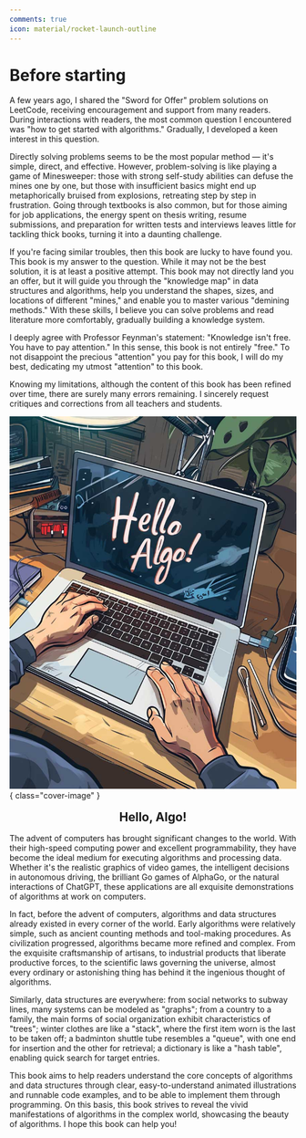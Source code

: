 ```yaml
---
comments: true
icon: material/rocket-launch-outline
---
```


# Before starting

A few years ago, I shared the "Sword for Offer" problem solutions on LeetCode, receiving encouragement and support from many readers. During interactions with readers, the most common question I encountered was "how to get started with algorithms." Gradually, I developed a keen interest in this question.

Directly solving problems seems to be the most popular method — it's simple, direct, and effective. However, problem-solving is like playing a game of Minesweeper: those with strong self-study abilities can defuse the mines one by one, but those with insufficient basics might end up metaphorically bruised from explosions, retreating step by step in frustration. Going through textbooks is also common, but for those aiming for job applications, the energy spent on thesis writing, resume submissions, and preparation for written tests and interviews leaves little for tackling thick books, turning it into a daunting challenge.

If you're facing similar troubles, then this book are lucky to have found you. This book is my answer to the question. While it may not be the best solution, it is at least a positive attempt. This book may not directly land you an offer, but it will guide you through the "knowledge map" in data structures and algorithms, help you understand the shapes, sizes, and locations of different "mines," and enable you to master various "demining methods." With these skills, I believe you can solve problems and read literature more comfortably, gradually building a knowledge system.

I deeply agree with Professor Feynman's statement: "Knowledge isn't free. You have to pay attention." In this sense, this book is not entirely "free." To not disappoint the precious "attention" you pay for this book, I will do my best, dedicating my utmost "attention" to this book.

Knowing my limitations, although the content of this book has been refined over time, there are surely many errors remaining. I sincerely request critiques and corrections from all teachers and students.

![Hello Algorithms](../assets/covers/chapter_hello_algo.jpg){ class="cover-image" }

<div style="text-align: center;">
    <h2 style="margin-top: 0.8em; margin-bottom: 0.8em;">Hello, Algo!</h2>
</div>

The advent of computers has brought significant changes to the world. With their high-speed computing power and excellent programmability, they have become the ideal medium for executing algorithms and processing data. Whether it's the realistic graphics of video games, the intelligent decisions in autonomous driving, the brilliant Go games of AlphaGo, or the natural interactions of ChatGPT, these applications are all exquisite demonstrations of algorithms at work on computers.

In fact, before the advent of computers, algorithms and data structures already existed in every corner of the world. Early algorithms were relatively simple, such as ancient counting methods and tool-making procedures. As civilization progressed, algorithms became more refined and complex. From the exquisite craftsmanship of artisans, to industrial products that liberate productive forces, to the scientific laws governing the universe, almost every ordinary or astonishing thing has behind it the ingenious thought of algorithms.

Similarly, data structures are everywhere: from social networks to subway lines, many systems can be modeled as "graphs"; from a country to a family, the main forms of social organization exhibit characteristics of "trees"; winter clothes are like a "stack", where the first item worn is the last to be taken off; a badminton shuttle tube resembles a "queue", with one end for insertion and the other for retrieval; a dictionary is like a "hash table", enabling quick search for target entries.

This book aims to help readers understand the core concepts of algorithms and data structures through clear, easy-to-understand animated illustrations and runnable code examples, and to be able to implement them through programming. On this basis, this book strives to reveal the vivid manifestations of algorithms in the complex world, showcasing the beauty of algorithms. I hope this book can help you!
